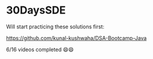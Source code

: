 # 30DaysSDE

Will start practicing these solutions first:

https://github.com/kunal-kushwaha/DSA-Bootcamp-Java

6/16 videos completed 😄😄
